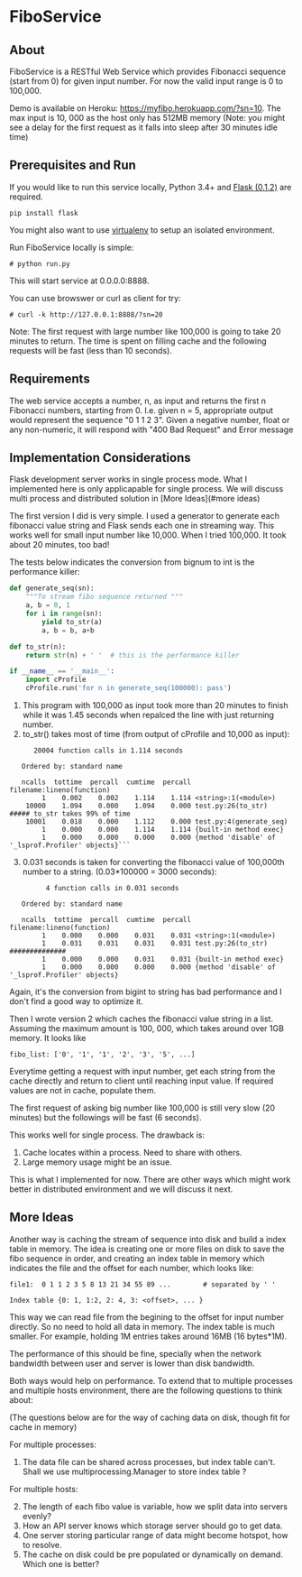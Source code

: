 # FiboService
## About
FiboService is a RESTful Web Service which provides Fibonacci sequence (start from 0) for given input number. For now the valid input range is 0 to 100,000. 

Demo is available on Heroku: https://myfibo.herokuapp.com/?sn=10. The max input is 10, 000 as the host only has 512MB memory (Note: you might see a delay for the first request as it falls into sleep after 30 minutes idle time)

## Prerequisites and Run

If you would like to run this service locally, Python 3.4+ and [Flask (0.1.2)](http://flask.pocoo.org/docs/0.12/installation/) are required. 
```
pip install flask

```
You might also want to use [virtualenv](https://virtualenv.pypa.io/en/stable/installation/) to setup an isolated environment.

Run FiboService locally is simple:
```
# python run.py
```
This will start service at 0.0.0.0:8888.

You can use browswer or curl as client for try:
```
# curl -k http://127.0.0.1:8888/?sn=20
```

Note: The first request with large number like 100,000 is going to take 20 minutes to return. The time is spent on filling cache and the following requests will be fast (less than 10 seconds). 

## Requirements
The web service accepts a number, n, as input and returns the first n Fibonacci numbers, starting from 0. I.e. given n = 5, appropriate output would represent the sequence "0 1 1 2 3".
Given a negative number, float or any non-numeric, it will respond with "400 Bad Request" and Error message

## Implementation Considerations
Flask development server works in single process mode. What I implemented here is only applicapable for single process. We will discuss multi process and distributed solution in [More Ideas](#more ideas)

The first version I did is very simple. I used a generator to generate each fibonacci value string and Flask sends each one in streaming way. This works well for small input number like 10,000. When I tried 100,000. It took about 20 minutes, too bad!

The tests below indicates the conversion from bignum to int is the performance killer:

```python
def generate_seq(sn):
    """To stream fibo sequence returned """
    a, b = 0, 1
    for i in range(sn):
        yield to_str(a)
        a, b = b, a+b

def to_str(n):
    return str(n) + ' '  # this is the performance killer

if __name__ == '__main__':
    import cProfile
    cProfile.run('for n in generate_seq(100000): pass')
```
1. This program with 100,000 as input took more than 20 minutes to finish while it was 1.45 seconds when repalced the line with just returning number.
2. to_str() takes most of time (from output of cProfile and 10,000 as input):

```
      20004 function calls in 1.114 seconds

   Ordered by: standard name

   ncalls  tottime  percall  cumtime  percall filename:lineno(function)
        1    0.002    0.002    1.114    1.114 <string>:1(<module>)
    10000    1.094    0.000    1.094    0.000 test.py:26(to_str)        ##### to_str takes 99% of time 
    10001    0.018    0.000    1.112    0.000 test.py:4(generate_seq)
        1    0.000    0.000    1.114    1.114 {built-in method exec}
        1    0.000    0.000    0.000    0.000 {method 'disable' of '_lsprof.Profiler' objects}```
```

3. 0.031 seconds is taken for converting the fibonacci value of 100,000th number to a string. (0.03*100000 = 3000 seconds):
```
         4 function calls in 0.031 seconds

   Ordered by: standard name

   ncalls  tottime  percall  cumtime  percall filename:lineno(function)
        1    0.000    0.000    0.031    0.031 <string>:1(<module>)
        1    0.031    0.031    0.031    0.031 test.py:26(to_str)    ##############
        1    0.000    0.000    0.031    0.031 {built-in method exec}
        1    0.000    0.000    0.000    0.000 {method 'disable' of '_lsprof.Profiler' objects}
```

Again, it's the conversion from bigint to string has bad performance and I don't find a good way to optimize it.

Then I wrote version 2 which caches the fibonacci value string in a list. Assuming the maximum amount is 100, 000, which takes around over 1GB memory. It looks like
```
fibo_list: ['0', '1', '1', '2', '3', '5', ...]
```

Everytime getting a request with input number, get each string from the cache directly and return to client until reaching input value. If required values are not in cache, populate them. 

The first request of asking big number like 100,000 is still very slow (20 minutes) but the followings will be fast (6 seconds). 

This works well for single process. The drawback is:
1. Cache locates within a process. Need to share with others.  
2. Large memory usage might be an issue.

This is what I implemented for now. There are other ways which might work better in distributed environment and we will discuss it next. 

## More Ideas

Another way is caching the stream of sequence into disk and build a index table in memory. The idea is creating one or more files on disk to save the fibo sequence in order, and creating an index table in memory which indicates the file and the offset for each number, which looks like:
```
file1:  0 1 1 2 3 5 8 13 21 34 55 89 ...        # separated by ' ' 

Index table {0: 1, 1:2, 2: 4, 3: <offset>, ... }
```
This way we can read file from the begining to the offset for input number directly. So no need to hold all data in memory. The index table is much smaller. For example, holding 1M entries takes around 16MB (16 bytes*1M). 

The performance of this should be fine, specially when the network bandwidth between user and server is lower than disk bandwidth. 

Both ways would help on performance. To extend that to multiple processes and multiple hosts environment, there are the following questions to think about:

(The questions below are for the way of caching data on disk, though fit for cache in memory)

For multiple processes:

1. The data file can be shared across processes, but index table can't. Shall we use multiprocessing.Manager to store index table ?  

For multiple hosts:

2. The length of each fibo value is variable, how we split data into servers evenly? 
3. How an API server knows which storage server should go to get data. 
4. One server storing particular range of data might become hotspot, how to resolve. 
5. The cache on disk could be pre populated or dynamically on demand. Which one is better? 

